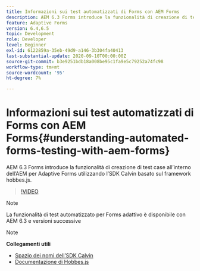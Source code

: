 ```yaml
---
title: Informazioni sui test automatizzati di Forms con AEM Forms
description: AEM 6.3 Forms introduce la funzionalità di creazione di test case all’interno dell’AEM per Forms adattivo tramite l’SDK Calvin basato sul framework hobbes.js
feature: Adaptive Forms
version: 6.4,6.5
topic: Development
role: Developer
level: Beginner
exl-id: 6122859a-35eb-49d9-a146-3b304fa40413
last-substantial-update: 2020-09-10T00:00:00Z
source-git-commit: b3e9251bdb18a008be95c1fa9e5c79252a74fc98
workflow-type: tm+mt
source-wordcount: '95'
ht-degree: 7%

---
```


# Informazioni sui test automatizzati di Forms con AEM Forms{#understanding-automated-forms-testing-with-aem-forms}

AEM 6.3 Forms introduce la funzionalità di creazione di test case all’interno dell’AEM per Adaptive Forms utilizzando l’SDK Calvin basato sul framework hobbes.js.

>[!VIDEO](https://video.tv.adobe.com/v/19700?quality=12&learn=on)

>[!NOTE]
>
>La funzionalità di test automatizzato per Forms adattivo è disponibile con AEM 6.3 e versioni successive

>[!NOTE]
>
>**Collegamenti utili**
>
>* [Spazio dei nomi dell’SDK Calvin](https://helpx.adobe.com/aem-forms/6-3/calvin-sdk-javascript-api/calvin.html)
>* [Documentazione di Hobbes.js](https://experienceleague.adobe.com/docs/experience-manager-release-information/aem-release-updates/previous-updates/aem-previous-versions.html?lang=it)

